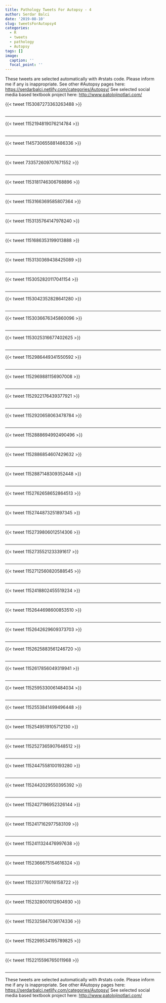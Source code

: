 ```yaml
---
title: Pathology Tweets For Autopsy - 4
author: Serdar Balci
date: '2019-08-10'
slug: tweetsForAutopsy4
categories:
  - R
  - tweets
  - pathology
  - Autopsy
tags: []
image:
  caption: ''
  focal_point: ''
---
```



These tweets are selected automatically with #rstats code. Please inform me if any is inappropriate.
See other #Autopsy pages here: https://serdarbalci.netlify.com/categories/Autopsy/ 
See selected social media based textbook project here: http://www.patolojinotlari.com/

{{< tweet 1153087273363263488 >}}
<br>
<br>
<hr>
{{< tweet 1152194819076214784 >}}
<br>
<br>
<hr>
{{< tweet 1145730655881486336 >}}
<br>
<br>
<hr>
{{< tweet 733572609707671552 >}}
<br>
<br>
<hr>
{{< tweet 1153181746306768896 >}}
<br>
<br>
<hr>
{{< tweet 1153166369585807364 >}}
<br>
<br>
<hr>
{{< tweet 1153135764147978240 >}}
<br>
<br>
<hr>
{{< tweet 1151686353199013888 >}}
<br>
<br>
<hr>
{{< tweet 1153130369438425089 >}}
<br>
<br>
<hr>
{{< tweet 1153052820117041154 >}}
<br>
<br>
<hr>
{{< tweet 1153042352828641280 >}}
<br>
<br>
<hr>
{{< tweet 1153036676345860096 >}}
<br>
<br>
<hr>
{{< tweet 1153025316677402625 >}}
<br>
<br>
<hr>
{{< tweet 1152986449341550592 >}}
<br>
<br>
<hr>
{{< tweet 1152969881156907008 >}}
<br>
<br>
<hr>
{{< tweet 1152922176439377921 >}}
<br>
<br>
<hr>
{{< tweet 1152920658063478784 >}}
<br>
<br>
<hr>
{{< tweet 1152888694992490496 >}}
<br>
<br>
<hr>
{{< tweet 1152886854607429632 >}}
<br>
<br>
<hr>
{{< tweet 1152887148309352448 >}}
<br>
<br>
<hr>
{{< tweet 1152762658652864513 >}}
<br>
<br>
<hr>
{{< tweet 1152744873251897345 >}}
<br>
<br>
<hr>
{{< tweet 1152739806012514306 >}}
<br>
<br>
<hr>
{{< tweet 1152735521233391617 >}}
<br>
<br>
<hr>
{{< tweet 1152712560820588545 >}}
<br>
<br>
<hr>
{{< tweet 1152418802455519234 >}}
<br>
<br>
<hr>
{{< tweet 1152644698600853510 >}}
<br>
<br>
<hr>
{{< tweet 1152642629609373703 >}}
<br>
<br>
<hr>
{{< tweet 1152625883561246720 >}}
<br>
<br>
<hr>
{{< tweet 1152617856049319941 >}}
<br>
<br>
<hr>
{{< tweet 1152595330061484034 >}}
<br>
<br>
<hr>
{{< tweet 1152553841499496448 >}}
<br>
<br>
<hr>
{{< tweet 1152549519105712130 >}}
<br>
<br>
<hr>
{{< tweet 1152527365907648512 >}}
<br>
<br>
<hr>
{{< tweet 1152447558100193280 >}}
<br>
<br>
<hr>
{{< tweet 1152442029550395392 >}}
<br>
<br>
<hr>
{{< tweet 1152427196952326144 >}}
<br>
<br>
<hr>
{{< tweet 1152417162977583109 >}}
<br>
<br>
<hr>
{{< tweet 1152411324476997638 >}}
<br>
<br>
<hr>
{{< tweet 1152366675154616324 >}}
<br>
<br>
<hr>
{{< tweet 1152331776016158722 >}}
<br>
<br>
<hr>
{{< tweet 1152328001012604930 >}}
<br>
<br>
<hr>
{{< tweet 1152325847036174336 >}}
<br>
<br>
<hr>
{{< tweet 1152299534195789825 >}}
<br>
<br>
<hr>
{{< tweet 1152215596765011968 >}}
<br>
<br>
<hr>


These tweets are selected automatically with #rstats code. Please inform me if any is inappropriate.
See other #Autopsy pages here: https://serdarbalci.netlify.com/categories/Autopsy/ 
See selected social media based textbook project here: http://www.patolojinotlari.com/
